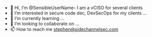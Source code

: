 - 👋 Hi, I’m @SensibleUserName- I am a vCISO for several clients
- 👀 I’m interested in secure code dec, DevSecOps for my clients ...
- 🌱 I’m currently learning ...
- 💞️ I’m looking to collaborate on ...
- 📫 How to reach me stephen@sidechannelsec.com

<!---
SensibleUserName/SensibleUserName is a ✨ special ✨ repository because its `README.md` (this file) appears on your GitHub profile.
You can click the Preview link to take a look at your changes.
--->
